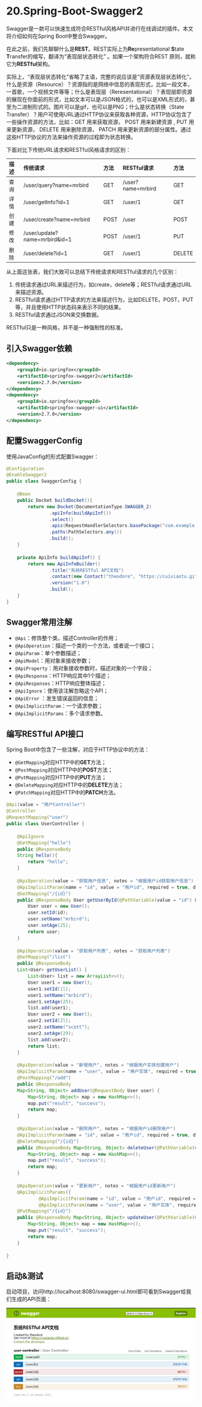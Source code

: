 # 20.Spring-Boot-Swagger2

Swagger是一款可以快速生成符合RESTful风格API并进行在线调试的插件。本文将介绍如何在Spring Boot中整合Swagger。

在此之前，我们先聊聊什么是**REST**。REST实际上为**Re**presentational **S**tate **T**ransfer的缩写，翻译为“表现层状态转化” 。如果一个架构符合REST 原则，就称它为**RESTful**架构。

实际上，“表现层状态转化”省略了主语，完整的说应该是“资源表现层状态转化”。什么是资源（Resource）？资源指的是网络中信息的表现形式，比如一段文本，一首歌，一个视频文件等等；什么是表现层（Reresentational）？表现层即资源的展现在你面前的形式，比如文本可以是JSON格式的，也可以是XML形式的，甚至为二进制形式的。图片可以是gif，也可以是PNG；什么是状态转换（State Transfer）？用户可使用URL通过HTTP协议来获取各种资源，HTTP协议包含了一些操作资源的方法，比如：GET 用来获取资源， POST 用来新建资源 , PUT 用来更新资源， DELETE 用来删除资源， PATCH 用来更新资源的部分属性。通过这些HTTP协议的方法来操作资源的过程即为状态转换。

下面对比下传统URL请求和RESTful风格请求的区别：

| 描述 | 传统请求                      | 方法 | RESTful请求       | 方法   |
| :--- | :---------------------------- | :--- | :---------------- | :----- |
| 查询 | /user/query?name=mrbird       | GET  | /user?name=mrbird | GET    |
| 详情 | /user/getInfo?id=1            | GET  | /user/1           | GET    |
| 创建 | /user/create?name=mrbird      | POST | /user             | POST   |
| 修改 | /user/update?name=mrbird&id=1 | POST | /user/1           | PUT    |
| 删除 | /user/delete?id=1             | GET  | /user/1           | DELETE |

从上面这张表，我们大致可以总结下传统请求和RESTful请求的几个区别：

1. 传统请求通过URL来描述行为，如create，delete等；RESTful请求通过URL来描述资源。
2. RESTful请求通过HTTP请求的方法来描述行为，比如DELETE，POST，PUT等，并且使用HTTP状态码来表示不同的结果。
3. RESTful请求通过JSON来交换数据。

RESTful只是一种风格，并不是一种强制性的标准。



## 引入Swagger依赖

```xml
<dependency>
    <groupId>io.springfox</groupId>
    <artifactId>springfox-swagger2</artifactId>
    <version>2.7.0</version>
</dependency>
<dependency>
    <groupId>io.springfox</groupId>
    <artifactId>springfox-swagger-ui</artifactId>
    <version>2.7.0</version>
</dependency>
```



## 配置SwaggerConfig

使用JavaConfig的形式配置Swagger：

```java
@Configuration
@EnableSwagger2
public class SwaggerConfig {

    @Bean
    public Docket buildDocket(){
        return new Docket(DocumentationType.SWAGGER_2)
                .apiInfo(buildApiInf())
                .select()
                .apis(RequestHandlerSelectors.basePackage("com.example.demo.controller"))
                .paths(PathSelectors.any())
                .build();
    }

    private ApiInfo buildApiInf() {
        return new ApiInfoBuilder()
                .title("系统RESTful API文档")
                .contact(new Contact("theodore", "https://cuixiaotu.github.io/", "616364596@qq.com"))
                .version("1.0")
                .build();
    }
}
```



## Swagger常用注解

- `@Api`：修饰整个类，描述Controller的作用；
- `@ApiOperation`：描述一个类的一个方法，或者说一个接口；
- `@ApiParam`：单个参数描述；
- `@ApiModel`：用对象来接收参数；
- `@ApiProperty`：用对象接收参数时，描述对象的一个字段；
- `@ApiResponse`：HTTP响应其中1个描述；
- `@ApiResponses`：HTTP响应整体描述；
- `@ApiIgnore`：使用该注解忽略这个API；
- `@ApiError` ：发生错误返回的信息；
- `@ApiImplicitParam`：一个请求参数；
- `@ApiImplicitParams`：多个请求参数。



## 编写RESTful API接口

Spring Boot中包含了一些注解，对应于HTTP协议中的方法：

- `@GetMapping`对应HTTP中的**GET**方法；
- `@PostMapping`对应HTTP中的**POST**方法；
- `@PutMapping`对应HTTP中的**PUT**方法；
- `@DeleteMapping`对应HTTP中的**DELETE**方法；
- `@PatchMapping`对应HTTP中的**PATCH**方法。



```java
@Api(value = "用户Controller")
@Controller
@RequestMapping("user")
public class UserController {

    @ApiIgnore
    @GetMapping("hello")
    public @ResponseBody
    String hello(){
        return "hello";
    }

    @ApiOperation(value = "获取用户信息", notes = "根据用户id获取用户信息")
    @ApiImplicitParam(name = "id", value = "用户id", required = true, dataType = "Long", paramType = "path")
    @GetMapping("/{id}")
    public @ResponseBody User getUserById(@PathVariable(value = "id") Long id) {
        User user = new User();
        user.setId(id);
        user.setName("mrbird");
        user.setAge(25);
        return user;
    }

    @ApiOperation(value = "获取用户列表", notes = "获取用户列表")
    @GetMapping("/list")
    public @ResponseBody
    List<User> getUserList() {
        List<User> list = new ArrayList<>();
        User user1 = new User();
        user1.setId(1l);
        user1.setName("mrbird");
        user1.setAge(25);
        list.add(user1);
        User user2 = new User();
        user2.setId(2l);
        user2.setName("scott");
        user2.setAge(29);
        list.add(user2);
        return list;
    }

    @ApiOperation(value = "新增用户", notes = "根据用户实体创建用户")
    @ApiImplicitParam(name = "user", value = "用户实体", required = true, dataType = "User")
    @PostMapping("/add")
    public @ResponseBody
    Map<String, Object> addUser(@RequestBody User user) {
        Map<String, Object> map = new HashMap<>();
        map.put("result", "success");
        return map;
    }

    @ApiOperation(value = "删除用户", notes = "根据用户id删除用户")
    @ApiImplicitParam(name = "id", value = "用户id", required = true, dataType = "Long", paramType = "path")
    @DeleteMapping("/{id}")
    public @ResponseBody Map<String, Object> deleteUser(@PathVariable(value = "id") Long id) {
        Map<String, Object> map = new HashMap<>();
        map.put("result", "success");
        return map;
    }

    @ApiOperation(value = "更新用户", notes = "根据用户id更新用户")
    @ApiImplicitParams({
            @ApiImplicitParam(name = "id", value = "用户id", required = true, dataType = "Long", paramType = "path"),
            @ApiImplicitParam(name = "user", value = "用户实体", required = true, dataType = "User") })
    @PutMapping("/{id}")
    public @ResponseBody Map<String, Object> updateUser(@PathVariable(value = "id") Long id, @RequestBody User user) {
        Map<String, Object> map = new HashMap<>();
        map.put("result", "success");
        return map;
    }

}
```





## 启动&测试

启动项目，访问http://localhost:8080/swagger-ui.html即可看到Swagger给我们生成的API页面：

![image-20220918202908199](images/README/image-20220918202908199.png)
